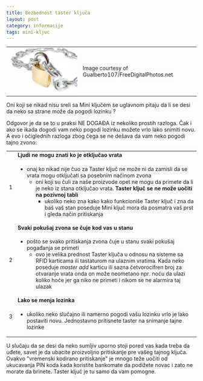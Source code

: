 ```yaml
---
title: Bezbednost taster ključa
layout: post
category: informacije
tags: mini-kljuc 
---
```


<table><tr><td>
<img src="/assets/images/news/katanac_Gualberto107.jpg" />
</td><td>
Image courtesy of Gualberto107/FreeDigitalPhotos.net
</td></tr></table>

Oni koji se nikad nisu sreli sa Mini ključem se uglavnom pitaju da li se desi da neko sa strane može da pogodi lozinku ?

Odgovor je da se to u praksi NE DOGAĐA iz nekoliko prostih razloga. Čak i ako se ikada dogodi vam neko pogodi lozinku možete vrlo lako snimiti novu. A evo i očiglednih razloga zbog čega se ne dešava da vam neko pogodi tajno zvono: 

<table class="table table-striped special">
<tr class="danger"><td rowspan="2">
1
</td><td>
<b>Ljudi ne mogu znati ko je otključao vrata</b>
</td></tr>
<tr><td>
 <ul>
  <li>
  onaj ko nikad nije čuo za Taster ključ ne može ni da zamisli da se vrata mogu otključati sa posebnim načinom zvona
    <ul>
     <li>
       oni koji su čuli za naše proizvode opet ne mogu da primete da li je neko iz stana otključao vrata. <b>Taster ključ se ne može uočiti na pozivnoj tabli</b>
       <ul>
         <li>
          ukoliko neko zna kako kako funkcioniše Taster ključ i zna da baš vaš stan poseduje Mini ključ mora da posmatra vaš prst i gleda način pritiskanja 
         </li>
        </ul>
     </li>
    </ul>
  </li>
 </ul>
</td></tr>
<tr class="warning"><td rowspan="2">
2
</td><td>
<b>Svaki pokušaj zvona se čuje kod vas u stanu</b>
</td></tr>
<tr><td>
 <ul>
  <li>
 pošto se svako pritiskanja zvona čuje u stanu svaki pokušaj pogađanja se primeti
       <ul>
         <li>
          ovo je velika prednost Taster ključa u odnosu na sisteme sa RFID karticama ili tastaturom na ulaznim vratima. Kada neko poseduje <i>master add</i> karticu ili sazna četvorocifren broj za otvaranje vrata onda on može neometano npr. noću da ulazi koliko hoće jer ga niko ne primeti i nikom se ne alarmira taj ulazak 
         </li>
        </ul>
  </li>
 </ul>
</td></tr>
<tr class="success"><td rowspan="2">
3
</td><td>
<b>Lako se menja lozinka</b>
</td></td>
<tr><td>
 <ul>
  <li>
    ukoliko neko slučajno ili namerno pogodi vašu lozinku vrlo je lako postaviti novu. Jednostavno pritisnete taster na snimanje tajne lozinke
  </li>
 </ul>
</td></tr>
</table>


U slučaju da se desi da neko sumljiv uporno stoji pored vas kada treba da uđete, savet je da ubacite proizvoljno pritiskanje pre vašeg tajnog ključa. Ovakvo "vremenski kodirano pritiskanje" je mnogo teže uočiti od ukucavanja PIN koda kada koristite bankomate da podižete novac i zato ne morate da brinete. Taster ključ je tu samo da vam pomogne.



